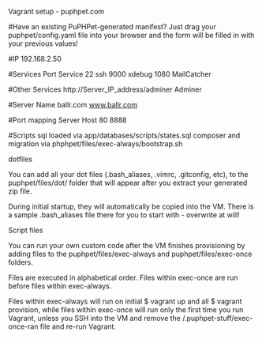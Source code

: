 Vagrant setup - puphpet.com


#Have an existing PuPHPet-generated manifest? 
Just drag your puphpet/config.yaml file into your browser and the form will be filled in with your previous values! 


#IP
192.168.2.50

#Services
Port 		Service
22		ssh
9000 	xdebug
1080	MailCatcher

#Other Services
http://Server_IP_address/adminer	Adminer

#Server Name
ballr.com
www.ballr.com

#Port mapping
Server	Host
80		8888


#Scripts
sql loaded via app/databases/scripts/states.sql
composer and migration via phphpet/files/exec-always/bootstrap.sh

dotfiles

You can add all your dot files (.bash_aliases, .vimrc, .gitconfig, etc), to the puphpet/files/dot/ folder that will appear after you extract your generated zip file.

During initial startup, they will automatically be copied into the VM. There is a sample .bash_aliases file there for you to start with - overwrite at will!

Script files

You can run your own custom code after the VM finishes provisioning by adding files to the puphpet/files/exec-always and puphpet/files/exec-once folders.

Files are executed in alphabetical order. Files within exec-once are run before files within exec-always.

Files within exec-always will run on initial $ vagrant up and all $ vagrant provision, while files within exec-once will run only the first time you run Vagrant, unless you SSH into the VM and remove the /.puphpet-stuff/exec-once-ran file and re-run Vagrant.

                     
